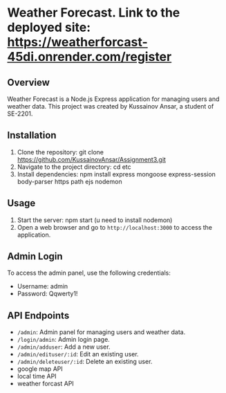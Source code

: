 # Weather Forecast. Link to the deployed site: https://weatherforcast-45di.onrender.com/register

## Overview
Weather Forecast is a Node.js Express application for managing users and weather data. This project was created by Kussainov Ansar, a student of SE-2201.

## Installation
1. Clone the repository: git clone https://github.com/KussainovAnsar/Assignment3.git
2. Navigate to the project directory: cd etc
3. Install dependencies: npm install express mongoose express-session body-parser https path ejs nodemon

## Usage
1. Start the server: npm start (u need to install nodemon)
2. Open a web browser and go to `http://localhost:3000` to access the application.

## Admin Login
To access the admin panel, use the following credentials:
- Username: admin
- Password: Qqwerty1!

## API Endpoints
- `/admin`: Admin panel for managing users and weather data.
- `/login/admin`: Admin login page.
- `/admin/adduser`: Add a new user.
- `/admin/edituser/:id`: Edit an existing user.
- `/admin/deleteuser/:id`: Delete an existing user.
- google map API
- local time API
- weather forcast API

